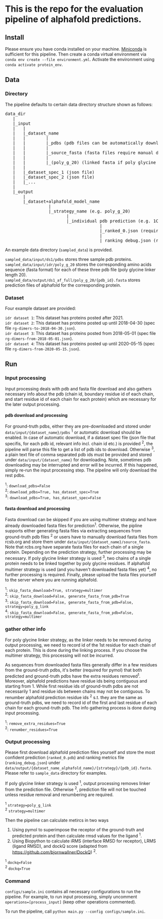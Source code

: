 # This is the repo for the evaluation pipeline of alphafold predictions.

## Install
Please ensure you have conda installed on your machine. [Miniconda](https://docs.conda.io/en/latest/miniconda.html) is sufficient for this pipeline. Then create a conda virtual environment via `conda env create --file environment.yml`. Activate the environment using `conda activate protein_env`.

## Data
### Directory
The pipeline defaults to certain data directory structure shown as follows:
<pre>
data_dir
   |
   |_input
   |   |
   |   |_dataset_name
   |   |        |
   |   |        |_pdbs (pdb files can be automatically downloaded)
   |   |        |
   |   |        |_source_fasta (fasta files require manual download)
   |   |        |
   |   |        |_(poly_g_20) (linked fasta if poly glycine link strategy is chosen)
   |   |
   |   |_dataset_spec_1 (json file)
   |   |_dataset_spec_2 (json file)
   |   |_...
   |
   |_output
       |
       |_dataset+alphafold_model_name
                 |
                 |_strategy_name (e.g. poly_g_20)
                        |
                        |_individual pdb prediction (e.g. 1C8O.fasta)
                                     |
                                     |_ranked_0.json (requires manual download)
                                     |
                                     |_ranking_debug.json (requires manual download)
</pre>

An example data directory (`sampled_data`) is provided.

`sampled_data/input/ds1/pdbs` stores three sample pdb proteins. <br /> `sampled_data/input/idr/poly_g_20` stores the corresponding amino acids sequence (fasta format) for each of these three pdb file (poly glycine linker length 20). <br/>
`sampled_data/output/ds1_af_full/poly_g_20/{pdb_id}.fasta` stores prediction files of alphafold for the corresponding protein.

### Dataset
Four example dataset are provided:

`idr dataset 1`: This dataset has proteins posted after 2021. <br />
`idr dataset 2`: This dataset has proteins posted up until 2018-04-30 (spec file `rg-dimers-to-2018-04-30.json`). <br />
`idr dataset 3`: This dataset has proteins posted from 2018-05-01 (spec file `rg-dimers-from-2018-05-01.json`). <br />
`idr dataset 4`: This dataset has proteins posted up until 2020-05-15 (spec file `rg-dimers-from-2020-05-15.json`). <br />


## Run
### Input processing
Input processing deals with pdb and fasta file download and also gathers necessary info about the pdb (chain id, boundary residue id of each chain, and start residue id of each chain for each protein) which are necessary for the later output processing.

#### pdb download and processing
For ground-truth pdbs, either they are pre-downloaded and stored under `data/input/{dataset_name}/pdbs` <sup>1</sup> or automatic download should be enabled. In case of automatic download, if a dataset spec file (json file that specifis, for each pdb id, relevant info incl. chain id etc.) is provided <sup>2</sup>, the pipeline will parse this file to get a list of pdb ids to download. Otherwise <sup>3</sup>, a plain text file of comma separated pdb ids must be provided and stored under `data/input/{dataset_name}` for downloading. Note, sometimes pdb downloading may be interrupted and error will be incurred. If this happened, simply re-run the input processing step. The pipeline will only download the rest pdbs.

<sup>1</sup>: `download_pdbs=False` <br />
<sup>2</sup>: `download_pdbs=True, has_dataset_spec=True` <br />
<sup>3</sup>: `download_pdbs=True, has_dataset_spec=False` <br />

#### fasta download and processing
Fasta download can be skipped if you are using multimer strategy and have already downloaded fasta files for prediction<sup>1</sup>. Otherwise, the pipline supports either generating fasta files via extracting sequences from ground-truth pdb files <sup>2</sup> or users have to manually download fasta files from rcsb.org and store them under `data/input/{dataset_name}/source_fasta`. Note that rcbs.org have separate fasta files for each chain of a single protein. Depending on the prediction strategy, further processing may be necessary. If poly glycine linker strategy is used <sup>3</sup>, two chains of a single protein needs to be linked together by poly glycine residues. If alphafold multimer strategy is used (and you haven't downloaded fasta files yet) <sup>4</sup>, no further processing is required. Finally, please upload the fasta files yourself to the server where you are running alphafold.

<sup>1</sup>: `skip_fasta_download=True, strategy=multimer` <br />
<sup>2</sup>: `skip_fasta_download=False, generate_fasta_from_pdb=True` <br />
<sup>3</sup>: `skip_fasta_download=False, generate_fasta_from_pdb=False, strategy=poly_g_link` <br />
<sup>4</sup>: `skip_fasta_download=False, generate_fasta_from_pdb=False, strategy=multimer` <br />

### gather other info
For poly glycine linker strategy, as the linker needs to be removed during output processing, we need to record id of the 1st residue for each chain of each protein. This is done during the linking process. If you choose the multimer strategy, this processing will not be incurred.

As sequences from downloaded fasta files generally differ in a few residues from the ground-truth pdbs, it's better (required for pymol) that both predicted and ground-truth pdbs have the extra residues removed<sup>1</sup>. Moreover, alphafold predictions have residue ids being contiguous and starting from 1. While first residue ids of ground-truth pdbs are not necessarily 1 and residue ids between chains may not be contiguous. To renumber alphafold prediction residue ids <sup>2</sup> s.t. they are the same as ground-truth pdbs, we need to record id of the first and last residue of each chain for each ground-truth pdb. The info gathering process is done during input processing.

<sup>1</sup>: `remove_extra_residues=True` <br />
<sup>2</sup>: `renumber_residues=True` <br />


### Output processing
Please first download alphafold prediction files yourself and store the most confident prediction (`ranked_0.pdb`) and ranking metrics file (`ranking_debug.json`) under `data/output/{dataset_name_alphafold_name}/{strategy}/{pdb_id}.fasta`. Please refer to `sample_data` directory for examples.

If poly glycine linker strategy is used <sup>1</sup>, output processing removes linker from the prediction file. Otherwise <sup>2</sup>, prediction file will not be touched unless residue removal and renumbering are required.

<sup>1</sup> `strategy=poly_g_link` <br />
<sup>2</sup> `strategy=multimer` <br />

Then the pipeline can calculate metircs in two ways
1) Using pymol to superimpose the receptor of the ground-truth and predicted protein and then calculate rmsd values for the ligand <sup>1</sup>.
2) Using Biopython to calculate iRMS (interface RMSD for receptor), LRMS (ligand RMSD), and dockQ score (adapted from https://github.com/bjornwallner/DockQ) <sup>2</sup>.

<sup>1</sup> `dockq=False` <br />
<sup>2</sup> `dockq=True` <br />

### Command
`configs/sample.ini` contains all necessary configurations to run the pipeline. For example, to run input processing, simply uncomment `operations=[process_input]` (keep other operations commented).

To run the pipeline, call `python main.py --config configs/sample.ini`.

